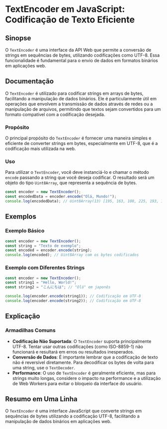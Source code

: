 <!--
Meta Description: # TextEncoder em JavaScript: Codificação de Texto Eficiente ## Sinopse O `TextEncoder` é uma interface da API Web que permite a conversão de strings e...
Meta Keywords: textencoder, codificação, que, para, const
-->

# TextEncoder em JavaScript: Codificação de Texto Eficiente

## Sinopse
O `TextEncoder` é uma interface da API Web que permite a conversão de strings em sequências de bytes, utilizando codificações como UTF-8. Essa funcionalidade é fundamental para o envio de dados em formatos binários em aplicações web.

## Documentação
O `TextEncoder` é utilizado para codificar strings em arrays de bytes, facilitando a manipulação de dados binários. Ele é particularmente útil em operações que envolvem a transmissão de dados através de redes ou a manipulação de arquivos, permitindo que textos sejam convertidos para um formato compatível com a codificação desejada.

### Propósito
O principal propósito do `TextEncoder` é fornecer uma maneira simples e eficiente de converter strings em bytes, especialmente em UTF-8, que é a codificação mais utilizada na web.

### Uso
Para utilizar o `TextEncoder`, você deve instanciá-lo e chamar o método `encode` passando a string que você deseja codificar. O resultado será um objeto do tipo `Uint8Array`, que representa a sequência de bytes.

```javascript
const encoder = new TextEncoder();
const encodedData = encoder.encode("Olá, Mundo!");
console.log(encodedData); // Uint8Array(13) [195, 163, 108, 225, 193, 179, 111, 44, 32, 77, 117, 110, 100, 111, 33]
```

## Exemplos
### Exemplo Básico
```javascript
const encoder = new TextEncoder();
const string = "Texto de exemplo";
const encoded = encoder.encode(string);
console.log(encoded); // Uint8Array com os bytes codificados
```

### Exemplo com Diferentes Strings
```javascript
const encoder = new TextEncoder();
const string1 = "Hello, World!";
const string2 = "こんにちは"; // "Olá" em japonês

console.log(encoder.encode(string1)); // Codificação em UTF-8
console.log(encoder.encode(string2)); // Codificação em UTF-8
```

## Explicação
### Armadilhas Comuns
- **Codificação Não Suportada**: O `TextEncoder` suporta principalmente UTF-8. Tentar usar outras codificações (como ISO-8859-1) não funcionará e resultará em erros ou resultados inesperados.
- **Conversão de Dados**: É importante lembrar que a codificação de texto não é reversível diretamente. Para decodificar os bytes de volta para uma string, use o `TextDecoder`.
- **Performance**: O uso de `TextEncoder` é geralmente eficiente, mas para strings muito longas, considere o impacto na performance e a utilização de Web Workers para evitar o bloqueio da interface do usuário.

## Resumo em Uma Linha
O `TextEncoder` é uma interface JavaScript que converte strings em sequências de bytes utilizando a codificação UTF-8, facilitando a manipulação de dados binários em aplicações web.